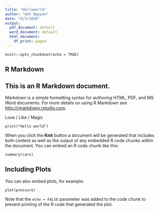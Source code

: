 ```yaml
---
title: "Helloworld"
author: "Anh Nguyen"
date: "6/5/2020"
output:
  pdf_document: default
  word_document: default
  html_document:
    df_print: paged
---
```


```{r setup, include=FALSE}
knitr::opts_chunk$set(echo = TRUE)
```

## R Markdown

## This is an R Markdown document. 

Markdown is a simple formatting syntax for *authoring* HTML, PDF, and MS Word documents. For more details on using R Markdown see <http://rmarkdown.rstudio.com>.

Love  / Like  / Magic 

```print("Hello world")```

When you click the **Knit** button a document will be generated that includes both content as well as the output of any embedded R code chunks within the document. You can embed an R code chunk like this:

```{r cars}
summary(cars)
```

## Including Plots

You can also embed plots, for example:

```{r pressure, echo=FALSE}
plot(pressure)
```

Note that the `echo = FALSE` parameter was added to the code chunk to prevent printing of the R code that generated the plot.
